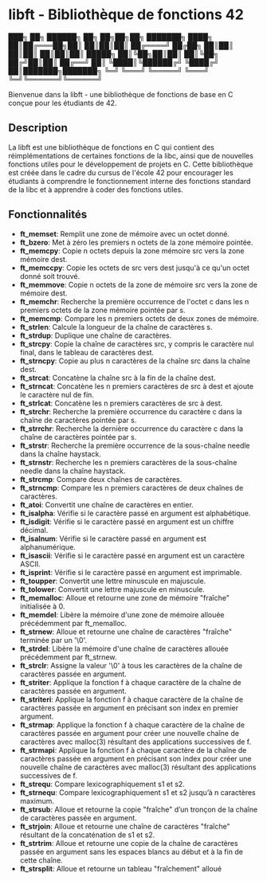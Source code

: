 # libft - Bibliothèque de fonctions 42

███╗ ██╗ ██████╗ ██╗ ██╗██╗██╗ ███████╗
████╗ ██║██╔═══██╗██║ ██║██║██║ ██╔════╝
██╔██╗ ██║██║ ██║██║ ██║██║██║ █████╗
██║╚██╗██║██║ ██║╚██╗ ██╔╝██║██║ ██╔══╝
██║ ╚████║╚██████╔╝ ╚████╔╝ ██║███████╗███████╗
╚═╝ ╚═══╝ ╚═════╝ ╚═══╝ ╚═╝╚══════╝╚══════╝


Bienvenue dans la libft - une bibliothèque de fonctions de base en C conçue pour les étudiants de 42.

## Description

La libft est une bibliothèque de fonctions en C qui contient des réimplémentations de certaines fonctions de la libc, ainsi que de nouvelles fonctions utiles pour le développement de projets en C. 
Cette bibliothèque est créée dans le cadre du cursus de l'école 42 pour encourager les étudiants à comprendre le fonctionnement interne des fonctions standard de la libc et à apprendre à coder des fonctions utiles.

## Fonctionnalités

- **ft_memset**: Remplit une zone de mémoire avec un octet donné.
- **ft_bzero**: Met à zéro les premiers n octets de la zone mémoire pointée.
- **ft_memcpy**: Copie n octets depuis la zone mémoire src vers la zone mémoire dest.
- **ft_memccpy**: Copie les octets de src vers dest jusqu'à ce qu'un octet donné soit trouvé.
- **ft_memmove**: Copie n octets de la zone de mémoire src vers la zone de mémoire dest.
- **ft_memchr**: Recherche la première occurrence de l'octet c dans les n premiers octets de la zone mémoire pointée par s.
- **ft_memcmp**: Compare les n premiers octets de deux zones de mémoire.
- **ft_strlen**: Calcule la longueur de la chaîne de caractères s.
- **ft_strdup**: Duplique une chaîne de caractères.
- **ft_strcpy**: Copie la chaîne de caractères src, y compris le caractère nul final, dans le tableau de caractères dest.
- **ft_strncpy**: Copie au plus n caractères de la chaîne src dans la chaîne dest.
- **ft_strcat**: Concatène la chaîne src à la fin de la chaîne dest.
- **ft_strncat**: Concatène les n premiers caractères de src à dest et ajoute le caractère nul de fin.
- **ft_strlcat**: Concatène les n premiers caractères de src à dest.
- **ft_strchr**: Recherche la première occurrence du caractère c dans la chaîne de caractères pointée par s.
- **ft_strrchr**: Recherche la dernière occurrence du caractère c dans la chaîne de caractères pointée par s.
- **ft_strstr**: Recherche la première occurrence de la sous-chaîne needle dans la chaîne haystack.
- **ft_strnstr**: Recherche les n premiers caractères de la sous-chaîne needle dans la chaîne haystack.
- **ft_strcmp**: Compare deux chaînes de caractères.
- **ft_strncmp**: Compare les n premiers caractères de deux chaînes de caractères.
- **ft_atoi**: Convertit une chaîne de caractères en entier.
- **ft_isalpha**: Vérifie si le caractère passé en argument est alphabétique.
- **ft_isdigit**: Vérifie si le caractère passé en argument est un chiffre décimal.
- **ft_isalnum**: Vérifie si le caractère passé en argument est alphanumérique.
- **ft_isascii**: Vérifie si le caractère passé en argument est un caractère ASCII.
- **ft_isprint**: Vérifie si le caractère passé en argument est imprimable.
- **ft_toupper**: Convertit une lettre minuscule en majuscule.
- **ft_tolower**: Convertit une lettre majuscule en minuscule.
- **ft_memalloc**: Alloue et retourne une zone de mémoire "fraîche" initialisée à 0.
- **ft_memdel**: Libère la mémoire d'une zone de mémoire allouée précédemment par ft_memalloc.
- **ft_strnew**: Alloue et retourne une chaîne de caractères "fraîche" terminée par un '\0'.
- **ft_strdel**: Libère la mémoire d'une chaîne de caractères allouée précédemment par ft_strnew.
- **ft_strclr**: Assigne la valeur '\0' à tous les caractères de la chaîne de caractères passée en argument.
- **ft_striter**: Applique la fonction f à chaque caractère de la chaîne de caractères passée en argument.
- **ft_striteri**: Applique la fonction f à chaque caractère de la chaîne de caractères passée en argument en précisant son index en premier argument.
- **ft_strmap**: Applique la fonction f à chaque caractère de la chaîne de caractères passée en argument pour créer une nouvelle chaîne de caractères avec malloc(3) résultant des applications successives de f.
- **ft_strmapi**: Applique la fonction f à chaque caractère de la chaîne de caractères passée en argument en précisant son index pour créer une nouvelle chaîne de caractères avec malloc(3) résultant des applications successives de f.
- **ft_strequ**: Compare lexicographiquement s1 et s2.
- **ft_strnequ**: Compare lexicographiquement s1 et s2 jusqu’à n caractères maximum.
- **ft_strsub**: Alloue et retourne la copie "fraîche" d’un tronçon de la chaîne de caractères passée en argument.
- **ft_strjoin**: Alloue et retourne une chaîne de caractères "fraîche" résultant de la concaténation de s1 et s2.
- **ft_strtrim**: Alloue et retourne une copie de la chaîne de caractères passée en argument sans les espaces blancs au début et à la fin de cette chaîne.
- **ft_strsplit**: Alloue et retourne un tableau "fraîchement" alloué
